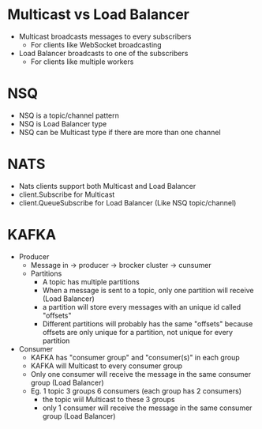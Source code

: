 Multicast vs Load Balancer
=====
* Multicast broadcasts messages to every subscribers
    * For clients like WebSocket broadcasting
* Load Balancer broadcasts to one of the subscribers
    * For clients like multiple workers

NSQ
=====
* NSQ is a topic/channel pattern
* NSQ is Load Balancer type
* NSQ can be Multicast type if there are more than one channel

NATS
=====
* Nats clients support both Multicast and Load Balancer
* client.Subscribe for Multicast
* client.QueueSubscribe for Load Balancer (Like NSQ topic/channel)

KAFKA
=====
* Producer
    * Message in -> producer -> brocker cluster -> cunsumer
    * Partitions
        * A topic has multiple partitions
        * When a message is sent to a topic, only one partition will receive (Load Balancer)
        * a partition will store every messages with an unique id called "offsets"
        * Different partitions will probably has the same "offsets" because offsets are only unique for a partition, not unique for every partition
* Consumer
    * KAFKA has "consumer group" and "consumer(s)" in each group
    * KAFKA will Multicast to every consumer group
    * Only one consumer will receive the message in the same consumer group (Load Balancer)
    * Eg. 1 topic 3 groups 6 consumers (each group has 2 consumers)
        * the topic wiil Multicast to these 3 groups
        * only 1 consumer will receive the message in the same consumer group (Load Balancer)
